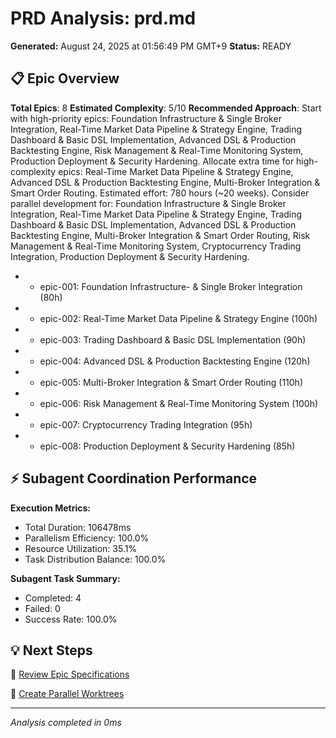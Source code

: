 # PRD Analysis: prd.md

**Generated:** August 24, 2025 at 01:56:49 PM GMT+9
**Status:** READY

## 📋 Epic Overview

**Total Epics**: 8
**Estimated Complexity**: 5/10
**Recommended Approach**: Start with high-priority epics: Foundation Infrastructure & Single Broker Integration, Real-Time Market Data Pipeline & Strategy Engine, Trading Dashboard & Basic DSL Implementation, Advanced DSL & Production Backtesting Engine, Risk Management & Real-Time Monitoring System, Production Deployment & Security Hardening. Allocate extra time for high-complexity epics: Real-Time Market Data Pipeline & Strategy Engine, Advanced DSL & Production Backtesting Engine, Multi-Broker Integration & Smart Order Routing. Estimated effort: 780 hours (~20 weeks). Consider parallel development for: Foundation Infrastructure & Single Broker Integration, Real-Time Market Data Pipeline & Strategy Engine, Trading Dashboard & Basic DSL Implementation, Advanced DSL & Production Backtesting Engine, Multi-Broker Integration & Smart Order Routing, Risk Management & Real-Time Monitoring System, Cryptocurrency Trading Integration, Production Deployment & Security Hardening.

- - epic-001: Foundation Infrastructure-­ & Single Broker Integration (80h)
- - epic-002: Real-Time Market Data Pipeline & Strategy Engine (100h)
- - epic-003: Trading Dashboard & Basic DSL Implementation (90h)
- - epic-004: Advanced DSL & Production Backtesting Engine (120h)
- - epic-005: Multi-Broker Integration & Smart Order Routing (110h)
- - epic-006: Risk Management & Real-Time Monitoring System (100h)
- - epic-007: Cryptocurrency Trading Integration (95h)
- - epic-008: Production Deployment & Security Hardening (85h)

## ⚡ Subagent Coordination Performance


**Execution Metrics:**
- Total Duration: 106478ms
- Parallelism Efficiency: 100.0%
- Resource Utilization: 35.1%
- Task Distribution Balance: 100.0%

**Subagent Task Summary:**
- Completed: 4
- Failed: 0
- Success Rate: 100.0%
      

## 💡 Next Steps

📂 [Review Epic Specifications](command:vscode.openFolder?%5B%7B%22%24mid%22%3A1%2C%22path%22%3A%22%2Fhome%2Fjoohan%2Fdev%2Fproject-jts%2Fjts%22%2C%22scheme%22%3A%22file%22%7D%5D)

🌿 [Create Parallel Worktrees](command:claudeWorkflow.createParallelWorktrees)

---

*Analysis completed in 0ms*
